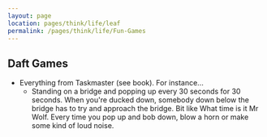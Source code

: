 ```yaml
---
layout: page
location: pages/think/life/leaf
permalink: /pages/think/life/Fun-Games
---
```


## Daft Games

- Everything from Taskmaster (see book). For instance...
    - Standing on a bridge and popping up every 30 seconds for 30 seconds. When you're ducked down, somebody down below the bridge has to try and approach the bridge. Bit like What time is it Mr Wolf. Every time you pop up and bob down, blow a horn or make some kind of loud noise.
